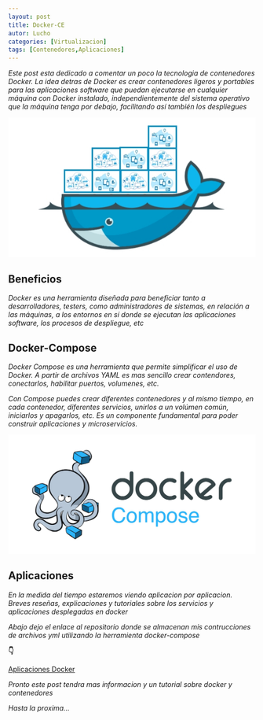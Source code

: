 ```yaml
---
layout: post
title: Docker-CE
autor: Lucho
categories: [Virtualizacion]
tags: [Contenedores,Aplicaciones]
---
```


_Este post esta dedicado a comentar un poco la tecnologia de contenedores Docker. La idea detras de Docker es crear contenedores ligeros y portables para las aplicaciones software que puedan ejecutarse en cualquier máquina con Docker instalado, independientemente del sistema operativo que la máquina tenga por debajo, facilitando así también los despliegues_

![Docker](/assets/img/sample/docker.jpg)

## Beneficios

_Docker es una herramienta diseñada para beneficiar tanto a desarrolladores, testers, como administradores de sistemas, en relación a las máquinas, a los entornos en sí donde se ejecutan las aplicaciones software, los procesos de despliegue, etc_

## Docker-Compose

_Docker Compose es una herramienta que permite simplificar el uso de Docker. A partir de archivos YAML es mas sencillo crear contendores, conectarlos, habilitar puertos, volumenes, etc._

_Con Compose puedes crear diferentes contenedores y al mismo tiempo, en cada contenedor, diferentes servicios, unirlos a un volúmen común, iniciarlos y apagarlos, etc. Es un componente fundamental para poder construir aplicaciones y microservicios._

![Docker-Compose](/assets/img/sample/Docker-Compose.jpg)

## Aplicaciones

_En la medida del tiempo estaremos viendo aplicacion por aplicacion. Breves reseñas, explicaciones y tutoriales sobre los servicios y aplicaciones desplegadas en docker_

_Abajo dejo el enlace al repositorio donde se almacenan mis contrucciones de archivos yml utilizando la herramienta docker-compose_

**👇**

[Aplicaciones Docker](https://github.com/Lucho00Cuba/Docker)

_Pronto este post tendra mas informacion y un tutorial sobre docker y contenedores_

_Hasta la proxima..._